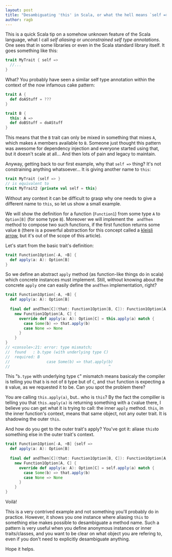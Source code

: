 ```yaml
---
layout: post
title: "Desambiguating 'this' in Scala, or what the hell means `self =>`?"
author: ragb
---
```


This is a quick Scala tip on a somehow unknown feature of the Scala language, what I call *self aliasing* or *unconstrained self type annotations*. One sees that in some libraries or even in the Scala standard library itself.
It goes something like this:

```scala
trait MyTrait { self =>
  //...
}
```

What? You probably have seen a similar self type annotation within the context of the now infamous cake pattern:

```scala
trait A {
  def doAStuff = ???
}

trait B {
  this: A =>
  def doBStuff = doAStuff
}
```

This means that the `B` trait can only be mixed in something that mixes `A`, which makes `A` members available to `B`.
Someone just thought this pattern was awesome for dependency injection and everyone started using that, but it doesn't scale at all... And then lots of pain and legacy to maintain.

Anyway, getting back to our first example, why that `self =>`
 thing? It's not constraining anything whatsoever... It is giving another name to `this`:
 
```scala
trait MyTrait {self => }
// is equivalent to
trait MyTrait2 {private val self = this}
```

Without any context it can be difficult to grasp why one needs to give a different name to `this`, so let us show a small example.

We will show the definition for a function (`Function1`) from some type `A` to `Option[B]` (for some type `B`). Moreover we will implement the `
andThen` method to compose two such functions, if the first function returns some value `B`
(there is a powerful abstraction for this concept called a [kleisli arrow][kleisli], but it's out of the scope of this article).

Let's start from the basic trait's definition:

```scala
trait Function1Option[-A, +B] {
  def apply(a: A): Option[B]
}
```

So we define an abstract `apply` method (as function-like things do in scala) which concrete instances must implement. Still, without knowing about the concrete `apply`
one can easily define the `andThen` implementation, right?
 
```scala
trait Function1Option[-A, +B] {
  def apply(a: A): Option[B]
  
  final def andThen[C](that: Function1Option[B, C]): Function1Option[A, C] =
    new Function1Option[A, C] {
      override def apply(a: A): Option[C] = this.apply(a) match {
        case Some(b) => that.apply(b)
        case None => None
      }
    }
}
// <console>:21: error: type mismatch;
//  found   : b.type (with underlying type C)
//  required: B
//                case Some(b) => that.apply(b)
//                                           ^
```
 
This "`b.type` with underlying type `C`" mismatch means basicaly the compiler is telling you that `b` is not of `B` type but of `C`, and `that` function is expecting a `B` value, as we requested it to be.
Can you spot the problem there?

You are calling `this.apply(a)`, but.. who is `this`?
By the fact the compiller is telling you that `this.apply(a)` is returning something with a `C`value there, I believe you can get what it is trying to call: the inner `apply` method.
`this`, in the inner function's context, means that same object, not any outer trait. It is shadowing the outer `this`.

And how do you get to the outer trait's apply?
You've got it: aliase `this`to something else in the outer trait's context.
 
```scala
trait Function1Option[-A, +B] {self =>
  def apply(a: A): Option[B]
  
  final def andThen[C](that: Function1Option[B, C]): Function1Option[A, C] =
    new Function1Option[A, C] {
      override def apply(a: A): Option[C] = self.apply(a) match {
        case Some(b) => that.apply(b)
        case None => None
      }
    }
}
```
 
Voilà!
 
This is a very contrived example and not something you'll probably do in practice. However, it shows you one instance where aliasing `this` to something else makes possible to desambiguate a method name.
Such a pattern is very useful when you define anonymous instances or inner traits/classes, and you want to be clear on what object you are refering to, even if you don't need to explicitly desambiguate anything.
 
Hope it helps.
 
[kleisli]: https://typelevel.org/cats/datatypes/kleisli.html
